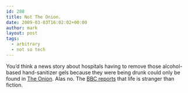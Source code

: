 ```yaml
---
id: 288
title: Not The Onion.
date: 2009-03-03T16:02:02+00:00
author: mark
layout: post
tags:
  - arbitrary
  - not so tech
---
```

You&#8217;d think a news story about hospitals having to remove those alcohol-based hand-sanitizer gels because they were being drunk could only be found in [The Onion](http://www.theonion.com/). Alas no. The [BBC reports](http://news.bbc.co.uk/1/hi/england/7920576.stm) that life is stranger than fiction.